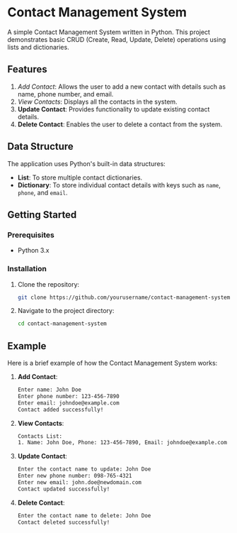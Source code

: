 
# Contact Management System

A simple Contact Management System written in Python. This project demonstrates basic CRUD (Create, Read, Update, Delete) operations using lists and dictionaries.

## Features

1. *Add Contact*: Allows the user to add a new contact with details such as name, phone number, and email.
2. *View Contacts*: Displays all the contacts in the system.
3. **Update Contact**: Provides functionality to update existing contact details.
4. **Delete Contact**: Enables the user to delete a contact from the system.

## Data Structure

The application uses Python's built-in data structures:
- **List**: To store multiple contact dictionaries.
- **Dictionary**: To store individual contact details with keys such as `name`, `phone`, and `email`.

## Getting Started

### Prerequisites

- Python 3.x

### Installation

1. Clone the repository:
    ```sh
    git clone https://github.com/yourusername/contact-management-system.git
    ```
2. Navigate to the project directory:
    ```sh
    cd contact-management-system
    ```

## Example

Here is a brief example of how the Contact Management System works:

1. **Add Contact**:
    ```sh
    Enter name: John Doe
    Enter phone number: 123-456-7890
    Enter email: johndoe@example.com
    Contact added successfully!
    ```

2. **View Contacts**:
    ```sh
    Contacts List:
    1. Name: John Doe, Phone: 123-456-7890, Email: johndoe@example.com
    ```

3. **Update Contact**:
    ```sh
    Enter the contact name to update: John Doe
    Enter new phone number: 098-765-4321
    Enter new email: john.doe@newdomain.com
    Contact updated successfully!
    ```

4. **Delete Contact**:
    ```sh
    Enter the contact name to delete: John Doe
    Contact deleted successfully!
    ```
